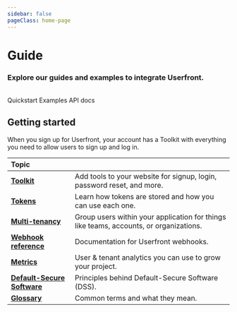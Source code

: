 ```yaml
---
sidebar: false
pageClass: home-page
---
```


# Guide

### Explore our guides and examples to integrate Userfront.

<br>
<router-link :to="{ path: '/guide/quickstart.html' }" class="el-button is-plain btn-square" style="min-width: 120px">Quickstart
</router-link>
<router-link :to="{ path: '/examples/' }" class="el-button is-plain btn-square" style="min-width: 120px">Examples</router-link>
<router-link :to="{ path: '/docs/api.html' }" class="el-button is-plain btn-square" style="min-width: 120px">API docs</router-link>

<!-- ### Userfront features

- Toolkit
- Build your own forms
- Activating your account
- Import or export users

### Reference materials

- Core JS library
- Webhooks
- Glossary of terms

### General learning

- JWT (JSON Web Tokens)
- Multi-tenancy
- Metrics -->

## Getting started

When you sign up for Userfront, your account has a Toolkit with everything you need to allow users to sign up and log in.

| Topic                                                              |                                                                                        |
| :----------------------------------------------------------------- | -------------------------------------------------------------------------------------- |
| [**Toolkit**](/guide/toolkit/)                                     | Add tools to your website for signup, login, password reset, and more.                 |
| [**Tokens**](/guide/auth/token-flow.html)                          | Learn how tokens are stored and how you can use each one.                              |
| [**Multi-tenancy**](/guide/auth/multi-tenancy.html)                | Group users within your application for things like teams, accounts, or organizations. |
| [**Webhook reference**](/docs/webhooks.html)                       | Documentation for Userfront webhooks.                                                  |
| [**Metrics**](/guide/cohort-analysis.html)                         | User & tenant analytics you can use to grow your project.                              |
| [**Default-Secure Software**](/guide/default-secure-software.html) | Principles behind Default-Secure Software (DSS).                                       |
| [**Glossary**](/guide/glossary.html)                               | Common terms and what they mean.                                                       |

<!-- | [**Security**](/security.html)                        | Understand the built-in best practices that protect your data.                                              | -->
